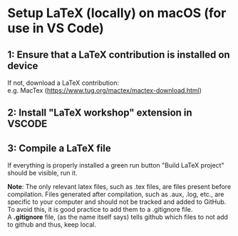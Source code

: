 # Setup LaTeX (locally) on macOS (for use in VS Code)

## 1: Ensure that a LaTeX contribution is installed on device
If not, download a LaTeX contribution: <br>
e.g. MacTex (https://www.tug.org/mactex/mactex-download.html)

## 2: Install "LaTeX workshop" extension in VSCODE

## 3: Compile a LaTeX file
If everything is properly installed a green run button "Build LaTeX project" should be visible, run it.

**Note**: 
The only relevant latex files, such as .tex files, are files present before compilation. 
Files generated after compilation, such as .aux, .log, etc., are specific to your computer and should not be tracked and added to GitHub.
To avoid this, it is good practice to add them to a .gitignore file. <br>
A **.gitignore** file, (as the name itself says) tells github which files to not add to github and thus, keep local.



